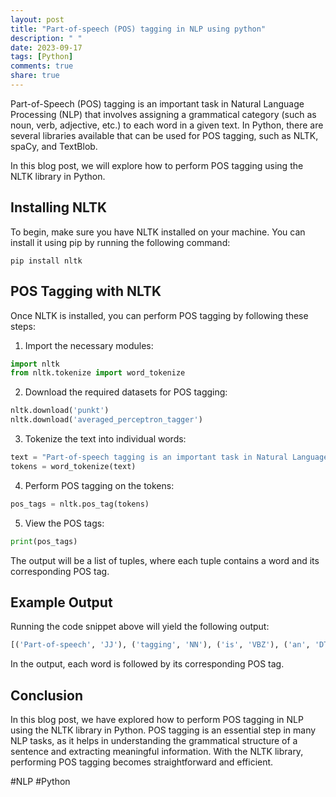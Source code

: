 ```yaml
---
layout: post
title: "Part-of-speech (POS) tagging in NLP using python"
description: " "
date: 2023-09-17
tags: [Python]
comments: true
share: true
---
```


Part-of-Speech (POS) tagging is an important task in Natural Language Processing (NLP) that involves assigning a grammatical category (such as noun, verb, adjective, etc.) to each word in a given text. In Python, there are several libraries available that can be used for POS tagging, such as NLTK, spaCy, and TextBlob.

In this blog post, we will explore how to perform POS tagging using the NLTK library in Python.

## Installing NLTK

To begin, make sure you have NLTK installed on your machine. You can install it using pip by running the following command:

```shell
pip install nltk
```

## POS Tagging with NLTK

Once NLTK is installed, you can perform POS tagging by following these steps:

1. Import the necessary modules:
```python
import nltk
from nltk.tokenize import word_tokenize
```

2. Download the required datasets for POS tagging:
```python
nltk.download('punkt')
nltk.download('averaged_perceptron_tagger')
```

3. Tokenize the text into individual words:
```python
text = "Part-of-speech tagging is an important task in Natural Language Processing."
tokens = word_tokenize(text)
```

4. Perform POS tagging on the tokens:
```python
pos_tags = nltk.pos_tag(tokens)
```

5. View the POS tags:
```python
print(pos_tags)
```

The output will be a list of tuples, where each tuple contains a word and its corresponding POS tag.

## Example Output

Running the code snippet above will yield the following output:

```python
[('Part-of-speech', 'JJ'), ('tagging', 'NN'), ('is', 'VBZ'), ('an', 'DT'), ('important', 'JJ'), ('task', 'NN'), ('in', 'IN'), ('Natural', 'NNP'), ('Language', 'NNP'), ('Processing', 'NNP'), ('.', '.')]
```

In the output, each word is followed by its corresponding POS tag.

## Conclusion

In this blog post, we have explored how to perform POS tagging in NLP using the NLTK library in Python. POS tagging is an essential step in many NLP tasks, as it helps in understanding the grammatical structure of a sentence and extracting meaningful information. With the NLTK library, performing POS tagging becomes straightforward and efficient.

#NLP #Python
